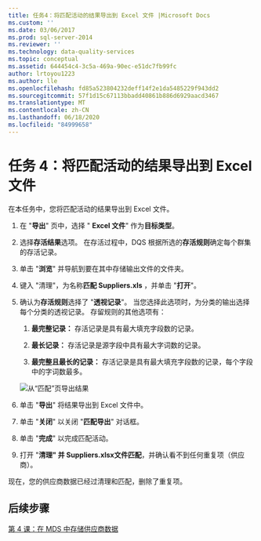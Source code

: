 ```yaml
---
title: 任务4：将匹配活动的结果导出到 Excel 文件 |Microsoft Docs
ms.custom: ''
ms.date: 03/06/2017
ms.prod: sql-server-2014
ms.reviewer: ''
ms.technology: data-quality-services
ms.topic: conceptual
ms.assetid: 644454c4-3c5a-469a-90ec-e51dc7fb99fc
author: lrtoyou1223
ms.author: lle
ms.openlocfilehash: fd85a523804232deff14f2e1da5485229f943dd2
ms.sourcegitcommit: 57f1d15c67113bbadd40861b886d6929aacd3467
ms.translationtype: MT
ms.contentlocale: zh-CN
ms.lasthandoff: 06/18/2020
ms.locfileid: "84999658"
---
```

# <a name="task-4-exporting-the-results-from-matching-activity-to-an-excel-file"></a>任务 4：将匹配活动的结果导出到 Excel 文件
  在本任务中，您将匹配活动的结果导出到 Excel 文件。

1.  在 "**导出**" 页中，选择 " **Excel 文件**" 作为**目标类型**。

2.  选择**存活结果**选项。 在存活过程中，DQS 根据所选的**存活规则**确定每个群集的存活记录。

3.  单击 "**浏览**" 并导航到要在其中存储输出文件的文件夹。

4.  键入 "清理"，为名称**匹配 Suppliers.xls** ，并单击 "**打开**"。

5.  确认为**存活规则**选择了 "**透视记录**"。 当您选择此选项时，为分类的输出选择每个分类的透视记录。 存留规则的其他选项有：

    1.  **最完整记录：** 存活记录是具有最大填充字段数的记录。

    2.  **最长记录：** 存活记录是源字段中具有最大字词数的记录。

    3.  **最完整且最长的记录：** 存活记录是具有最大填充字段数的记录，每个字段中的字词数最多。

     ![从“匹配”页导出结果](../../2014/tutorials/media/et-exportingtheresultsfrommatoanexcelfile.jpg "从“匹配”页导出结果")

6.  单击 "**导出**" 将结果导出到 Excel 文件中。

7.  单击 "**关闭**" 以关闭 "**匹配导出**" 对话框。

8.  单击 "**完成**" 以完成匹配活动。

9. 打开 "**清理" 并 Suppliers.xlsx文件匹配**，并确认看不到任何重复项（供应商）。

 现在，您的供应商数据已经过清理和匹配，删除了重复项。

## <a name="next-step"></a>后续步骤
 [第 4 课：在 MDS 中存储供应商数据](../../2014/tutorials/lesson-4-storing-supplier-data-in-mds.md)


